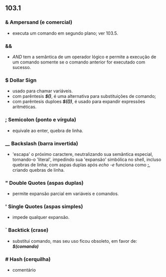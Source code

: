 ## 103.1

### __&__ Ampersand \(e comercial)
- executa um comando em segundo plano; ver 103.5.

### __&&__
- _AND_ tem a semântica de um operador lógico e permite a execução de um comando
somente se o comando anterior for executado com sucesso.

### __$__ Dollar Sign
- usado para chamar variáveis.
- com parêntesis __*$()*__, é uma alternativa para substituições de comando;
- com parêntesis duploes __*$(())*__, é usado para expandir expressões
aritméticas.

### __;__ Semicolon \(ponto e vírgula)
- equivale ao enter, quebra de linha.

### __\__ Backslash \(barra invertida)
- 'escapa' o próximo caractere, neutralizando sua semântica especial, tornando-o
'literal', impedindo sua 'expansão' simbólica no shell, incluso quebras de linha;
com aspas duplas após *echo -e* funciona como __;__, criando quebras de linha.

### __"__ Double Quotes \(aspas duplas)
- permite expansão parcial em variáveis e comandos.

### __'__ Single Quotes \(aspas simples)
- impede qualquer expansão.

### __\`__ Backtick \(crase)
- substitui comando, mas seu uso ficou obsoleto, em favor de: __*$(comando)*__

### __#__ Hash \(cerquilha)
- comentário

